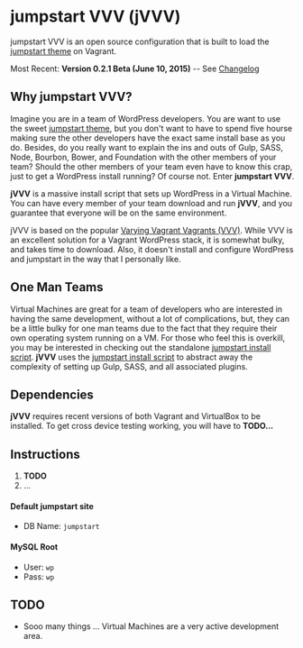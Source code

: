 **jumpstart VVV (jVVV)**
====

jumpstart VVV is an open source configuration that is built to load the [jumpstart theme](https://github.com/elimc/jumpstart) on Vagrant. 

Most Recent: **Version 0.2.1 Beta (June 10, 2015)** -- See [Changelog](./CHANGELOG.md)

Why jumpstart VVV?
----

Imagine you are in a team of WordPress developers. You are want to use the sweet [jumpstart theme](https://github.com/elimc/jumpstart), but you don't want to have to spend five hourse making sure the other developers have the exact same install base as you do. Besides, do you really want to explain the ins and outs of Gulp, SASS, Node, Bourbon, Bower, and Foundation with the other members of your team? Should the other members of your team even have to know this crap, just to get a WordPress install running? Of course not. Enter **jumpstart VVV**.

**jVVV** is a massive install script that sets up WordPress in a Virtual Machine. You can have every member of your team download and run **jVVV**, and you guarantee that everyone will be on the same environment.

jVVV is based on the popular [Varying Vagrant Vagrants (VVV)](https://github.com/Varying-Vagrant-Vagrants/VVV). While VVV is an excellent solution for a Vagrant WordPress stack, it is somewhat bulky, and takes time to download. Also, it doesn't install and configure WordPress and jumpstart in the way that I personally like.

One Man Teams
----
Virtual Machines are great for a team of developers who are interested in having the same development, without a lot of complications, but, they can be a little bulky for one man teams due to the fact that they require their own operating system running on a VM. For those who feel this is overkill, you may be interested in checking out the standalone [jumpstart install script](https://github.com/elimc/jumpstart-install-script). **jVVV** uses the [jumpstart install script](https://github.com/elimc/jumpstart-install-script) to abstract away the complexity of setting up Gulp, SASS, and all associated plugins.

Dependencies
----

**jVVV** requires recent versions of both Vagrant and VirtualBox to be installed. To get cross device testing working, you will have to **TODO...**

Instructions
----
1. **TODO**
1. ...

#### Default jumpstart site
* DB Name: `jumpstart`

#### MySQL Root
* User: `wp`
* Pass: `wp`

TODO
----

* Sooo many things ... Virtual Machines are a very active development area.